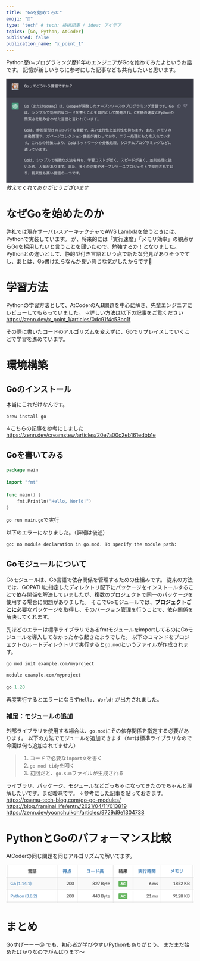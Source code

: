 ```yaml
---
title: "Goを始めてみた"
emoji: "🐀"
type: "tech" # tech: 技術記事 / idea: アイデア
topics: [Go, Python, AtCoder]
published: false
publication_name: "x_point_1"
---
```


Python歴(≒プログラミング歴)1年のエンジニアがGoを始めてみたよというお話です。
記憶が新しいうちに参考にした記事なども共有したいと思います。

![](/images/golang.png)
*教えてくれてありがとうございます*

# なぜGoを始めたのか
弊社では現在サーバレスアーキテクチャでAWS Lambdaを使うときには、Pythonで実装しています。
が、将来的には「実行速度」「メモリ効率」の観点からGoを採用したいと言うことを聞いたので、勉強するか！となりました。
Pythonとの違いとして、静的型付き言語という点で新たな発見がありそうですし、あとは、Go書けたらなんか良い感じな気がしたからです🤔

# 学習方法
Pythonの学習方法として、AtCoderのA,B問題を中心に解き、先輩エンジニアにレビューしてもらっていました。
↓詳しい方法は以下の記事をご覧ください
https://zenn.dev/x_point_1/articles/0dc91f4c53bc1f

その際に書いたコードのアルゴリズムを変えずに、Goでリプレイスしていくことで学習を進めています。

# 環境構築
## Goのインストール
本当にこれだけなんです。
```
brew install go
```
↓こちらの記事を参考にしました
https://zenn.dev/creamstew/articles/20e7a00c2eb161edbb1e

## Goを書いてみる

```go:main.go
package main

import "fmt"

func main() {
    fmt.Println("Hello, World!")
}
```
`go run main.go`で実行

以下のエラーになりました。（詳細は後述）
```
go: no module declaration in go.mod. To specify the module path:
```

## Goモジュールについて
Goモジュールは、Go言語で依存関係を管理するための仕組みです。
従来の方法では、GOPATHに指定したディレクトリ配下にパッケージをインストールすることで依存関係を解決していましたが、複数のプロジェクトで同一のパッケージを使用する場合に問題がありました。
そこでGoモジュールでは、**プロジェクトごとに**必要なパッケージを取得し、そのバージョン管理を行うことで、依存関係を解決してくれます。

先ほどのエラーは標準ライブラリであるfmtモジュールをimportしてるのにGoモジュールを導入してなかったから起きたようでした。
以下のコマンドをプロジェクトのルートディレクトリで実行すると`go.mod`というファイルが作成されます。
```
go mod init example.com/myproject
```
```go:go.mod
module example.com/myproject

go 1.20
```
再度実行するとエラーにならず`Hello, World!` が出力されました。

### 補足：モジュールの追加

外部ライブラリを使用する場合は、`go.mod`にその依存関係を指定する必要があります。
以下の方法でモジュールを追加できます（`fmt`は標準ライブラリなので今回は何も追加されてません）
> 1. コードで必要な`import文`を書く
> 2. `go mod tidy`を叩く
> 3. 初回だと、`go.sum`ファイルが生成される

ライブラリ、パッケージ、モジュールなどごっちゃになってきたのでちゃんと理解したいです。まだ曖昧です。
↓参考にした記事を貼っておきます。
https://osamu-tech-blog.com/go-go-modules/
https://blog.framinal.life/entry/2021/04/11/013819
https://zenn.dev/yoonchulkoh/articles/9729d9e1304738

# PythonとGoのパフォーマンス比較
AtCoderの同じ問題を同じアルゴリズムで解いてます。


![](/images/performance.png)

# まとめ
Goすげーーー😲
でも、初心者が学びやすいPythonもありがとう。
まだまだ始めたばかりなのでがんばります〜
